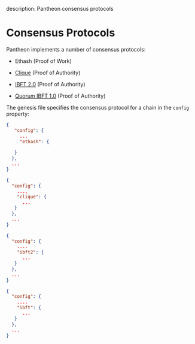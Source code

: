 description: Pantheon consensus protocols
<!--- END of page meta data -->

# Consensus Protocols 

Pantheon implements a number of consensus protocols: 

* Ethash (Proof of Work)
  
* [Clique](Clique.md) (Proof of Authority)
  
* [IBFT 2.0](IBFT.md) (Proof of Authority) 

* [Quorum IBFT 1.0](QuorumIBFT.md) (Proof of Authority) 

The genesis file specifies the consensus protocol for a chain in the `config` property: 

```json tab="Ethash"
{
   "config": {
     ...
     "ethash": {
    
   } 
  },
  ...  
}
```
    
```json tab="Clique"
{
  "config": {
    ....
    "clique": {
      ... 
   }
  },
  ...
}
```
    
```json tab="IBFT 2.0" 
{
  "config": {
    ....
    "ibft2": {
      ...     
   }
  },
  ...
}
``` 

```json tab="IBFT 1.0" 
{
  "config": {
    ....
    "ibft": {
      ...     
   }
  },
  ...
}
```

